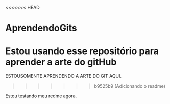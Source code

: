 <<<<<<< HEAD
# AprendendoGits
Estou usando esse repositório para aprender a arte do gitHub
=======
ESTOUSOMENTE APRENDENDO A ARTE DO GIT AQUI. 
>>>>>>> b9525b9 (Adicionando o readme)

Estou testando meu redme agora. 
